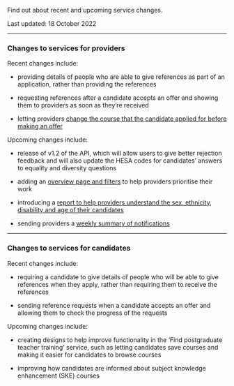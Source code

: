 <p class="govuk-body-l">Find out about recent and upcoming service changes.</p>

<p class="govuk-hint">Last updated: 18 October 2022</p>

***

### Changes to services for providers

Recent changes include:

* providing details of people who are able to give references as part of an application, rather than providing the references

* requesting references after a candidate accepts an offer and showing them to providers as soon as they’re received

* letting providers [change the course that the candidate applied for before making an offer](https://bat-design-history.netlify.app/manage-teacher-training-applications/letting-providers-change-course-before-making-an-offer/)

Upcoming changes include:

* release of v1.2 of the API, which will allow users to give better rejection feedback and will also update the HESA codes for candidates’ answers to equality and diversity questions

* adding an [overview page and filters](https://bat-design-history.netlify.app/manage-teacher-training-applications/adding-an-overview-page-and-filters-to-help-users-prioritise-their-work/) to help providers prioritise their work

* introducing a [report to help providers understand the sex, ethnicity, disability and age of their candidates](https://bat-design-history.netlify.app/manage-teacher-training-applications/simplifying-how-we-help-users-spot-bias-in-their-recruitment-processes/)

* sending providers a [weekly summary of notifications](https://bat-design-history.netlify.app/manage-teacher-training-applications/sending-users-a-weekly-summary-of-notifications/)


***
### Changes to services for candidates

Recent changes include:

* requiring a candidate to give details of people who will be able to give references when they apply, rather than requiring them to receive the references

* sending reference requests when a candidate accepts an offer and allowing them to check the progress of the requests

Upcoming changes include:

* creating designs to help improve functionality in the ‘Find postgraduate teacher training’ service, such as letting candidates save courses and making it easier for candidates to browse courses

* improving how candidates are informed about subject knowledge enhancement (SKE) courses

